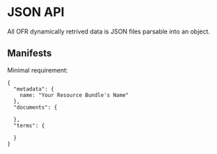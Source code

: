 # JSON API
All OFR dynamically retrived data is JSON files parsable into an object.
## Manifests
Minimal requirement:
```
{
  "metadata": {
    name: "Your Resource Bundle's Name"
  },
  "documents": {
  
  },
  "terms": {
  
  }
}
```
